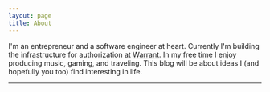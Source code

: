 ```yaml
---
layout: page
title: About
---
```


I'm an entrepreneur and a software engineer at heart. Currently I'm building the infrastructure for authorization at [Warrant](https://warrant.dev). In my free time I enjoy producing music, gaming, and traveling. This blog will be about ideas I (and hopefully you too) find interesting in life.

---
